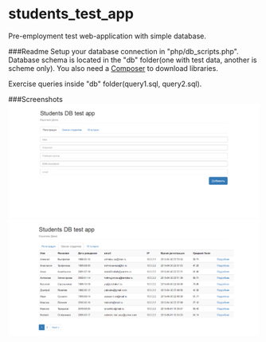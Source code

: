 # students_test_app
Pre-employment test web-application with simple database.

###Readme
Setup your database connection in "php/db_scripts.php". Database schema is located in the "db" folder(one with test data, another is scheme only). You also need a [Composer](https://getcomposer.org/) to download libraries. 

Exercise queries inside "db" folder(query1.sql, query2.sql).

###Screenshots
![screenshot](https://github.com/bushikot/students_test_app/raw/master/screenshots/screenshot_1.png)
![screenshot](https://github.com/bushikot/students_test_app/raw/master/screenshots/screenshot_2.png)
